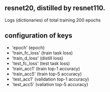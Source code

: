 ## resnet20, distilled by resnet110.

Logs (dictionaries) of total training 200 epochs

## configuration of keys

- 'epoch' (epoch) 
- 'train_fc_loss' (train task loss)
- 'train_d_loss' (distill loss)
- 'test_fc_loss' (test task loss)
- 'train_acc1' (train top-1 accuracy)
- 'train_acc5' (train top-5 accuracy)
- 'test_acc1' (validation top-1 accuracy)
- 'test_acc5' (valiation top-5 accuracy)
